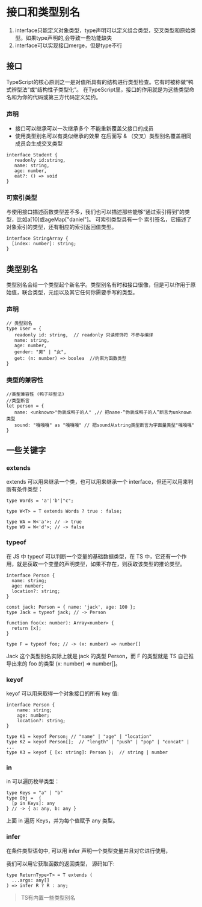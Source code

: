 # 接口和类型别名
1. interface只能定义对象类型，type声明可以定义组合类型，交叉类型和原始类型。如果type声明的,会导致一些功能缺失
2. interface可以实现接口merge，但是type不行

## 接口
TypeScript的核心原则之一是对值所具有的结构进行类型检查。它有时被称做“鸭式辨型法”或“结构性子类型化”。 在TypeScript里，接口的作用就是为这些类型命名和为你的代码或第三方代码定义契约。
### 声明
- 接口可以继承可以一次继承多个 不能重新覆盖父接口的成员
- 使用类型别名可以有类似继承的效果 在后面写 & （交叉）类型别名覆盖相同成员会生成交叉类型
```
interface Student {
   readonly id:string,
   name: string,
   age: number,
   eat?: () => void
}
```
### 可索引类型
与使用接口描述函数类型差不多，我们也可以描述那些能够“通过索引得到”的类型，比如a[10]或ageMap["daniel"]。 可索引类型具有一个 索引签名，它描述了对象索引的类型，还有相应的索引返回值类型。
```
interface StringArray {
  [index: number]: string;
}
```


## 类型别名
类型别名会给一个类型起个新名字。类型别名有时和接口很像，但是可以作用于原始值，联合类型，元组以及其它任何你需要手写的类型。
### 声明
```
// 类型别名
type User = {
   readonly id: string,  // readonly 只读修饰符 不参与编译
   name: string,
   age: number,
   gender: "男" | "女",
   get: (n: number) => boolea  //约束为函数类型
}
```
### 类型的兼容性
```
//类型兼容性 (鸭子辩型法)
//类型断言
let person = {
   name: <unknown>"伪装成鸭子的人" ,// 把name-“伪装成鸭子的人”断言为unknown类型
   sound: "嘎嘎嘎" as "嘎嘎嘎" // 把sound从string类型断言为字面量类型"嘎嘎嘎"
}
```

## 一些关键字
### extends
extends 可以用来继承一个类，也可以用来继承一个 interface，但还可以用来判断有条件类型：
```
type Words = 'a'|'b'|"c";

type W<T> = T extends Words ? true : false;

type WA = W<'a'>; // -> true
type WD = W<'d'>; // -> false

```

### typeof
在 JS 中 typeof 可以判断一个变量的基础数据类型，在 TS 中，它还有一个作用，就是获取一个变量的声明类型，如果不存在，则获取该类型的推论类型。
```
interface Person {
  name: string;
  age: number;
  location?: string;
}

const jack: Person = { name: 'jack', age: 100 };
type Jack = typeof jack; // -> Person

function foo(x: number): Array<number> {
  return [x];
}

type F = typeof foo; // -> (x: number) => number[]

```
Jack 这个类型别名实际上就是 jack 的类型 Person，而 F 的类型就是 TS 自己推导出来的 foo 的类型 (x: number) => number[]。

### keyof
keyof 可以用来取得一个对象接口的所有 key 值:
```
interface Person {
    name: string;
    age: number;
    location?: string;
}

type K1 = keyof Person; // "name" | "age" | "location"
type K2 = keyof Person[];  // "length" | "push" | "pop" | "concat" | ...
type K3 = keyof { [x: string]: Person };  // string | number

```

### in
in 可以遍历枚举类型：
```
type Keys = "a" | "b"
type Obj =  {
  [p in Keys]: any
} // -> { a: any, b: any }
```
上面 in 遍历 Keys，并为每个值赋予 any 类型。

### infer
在条件类型语句中, 可以用 infer 声明一个类型变量并且对它进行使用，

我们可以用它获取函数的返回类型， 源码如下:
```
type ReturnType<T> = T extends (
  ...args: any[]
) => infer R ? R : any;

```

> TS有内置一些类型别名